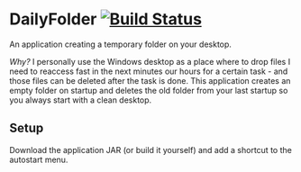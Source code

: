 # DailyFolder [![Build Status](https://travis-ci.com/noxone/DailyFolder.svg?branch=master)](https://travis-ci.com/noxone/DailyFolder)
An application creating a temporary folder on your desktop.

*Why?* I personally use the Windows desktop as a place where to drop files I need to reaccess fast in the next minutes our hours for a certain task - and those files can be deleted after the task is done. This application creates an empty folder on startup and deletes the old folder from your last startup so you always start with a clean desktop. 

## Setup
Download the application JAR (or build it yourself) and add a shortcut to the autostart menu.